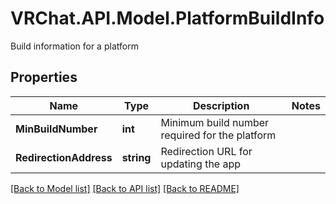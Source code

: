 # VRChat.API.Model.PlatformBuildInfo
Build information for a platform

## Properties

Name | Type | Description | Notes
------------ | ------------- | ------------- | -------------
**MinBuildNumber** | **int** | Minimum build number required for the platform | 
**RedirectionAddress** | **string** | Redirection URL for updating the app | 

[[Back to Model list]](../README.md#documentation-for-models) [[Back to API list]](../README.md#documentation-for-api-endpoints) [[Back to README]](../README.md)

